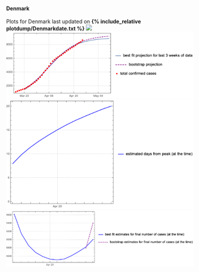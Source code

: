 #### Denmark

Plots for Denmark last updated on **{% include_relative plotdump/Denmarkdate.txt %}**
![](plotdump/Denmarkraf.png)
![](plotdump/Denmarkloggraf.png)
![](plotdump/Denmarkdfgraf.png)
![](plotdump/Denmarkfinalplot.png)